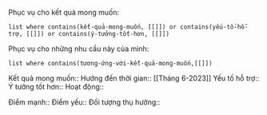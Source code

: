 Phục vụ cho kết quả mong muốn:
```dataview
list where contains(kết-quả-mong-muốn, [[]]) or contains(yếu-tố-hỗ-trợ, [[]]) or contains(ý-tưởng-tốt-hơn, [[]]) 
```
Phục vụ cho những nhu cầu này của mình:
```dataview
list where contains(tương-ứng-với-kết-quả-mong-muốn,[[]])
```

Kết quả mong muốn::
Hướng đến thời gian:: [[Tháng 6-2023]]
Yếu tố hỗ trợ::
Ý tưởng tốt hơn::
Hoạt động::

Điểm mạnh::
Điểm yếu::
Đối tượng thụ hưởng::
